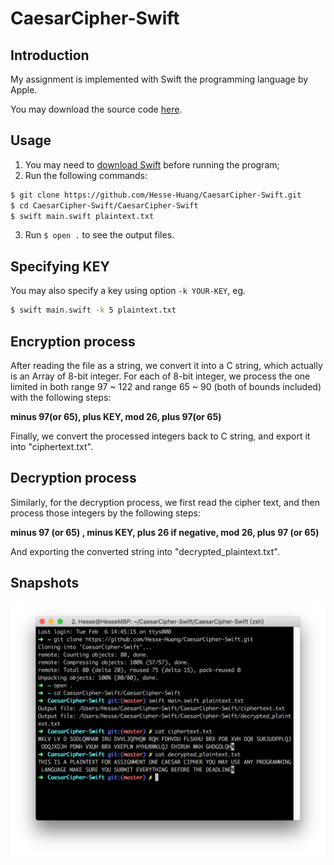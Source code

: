 # CaesarCipher-Swift  

## Introduction

My assignment is implemented with Swift the programming language by Apple. 

You may download the source code [here](https://github.com/Hesse-Huang/CaesarCipher-Swift).



## Usage

1. You may need to [download Swift](https://swift.org/download/) before running the program;
2. Run the following commands:


```sh
$ git clone https://github.com/Hesse-Huang/CaesarCipher-Swift.git
$ cd CaesarCipher-Swift/CaesarCipher-Swift
$ swift main.swift plaintext.txt
```

3. Run `$ open .`  to see the output files.



## Specifying KEY

You may also specify a key using option `-k YOUR-KEY`, eg.

```sh
$ swift main.swift -k 5 plaintext.txt
```



## Encryption process

After reading the file as a string, we convert it into a C string, which actually is an Array of 8-bit integer. For each of 8-bit integer, we process the one limited in both range 97 ~ 122 and range 65 ~ 90 (both of bounds included) with the following steps: 

**minus 97(or 65), plus KEY, mod 26, plus 97(or 65)**

Finally, we convert the processed integers back to C string, and export it into "ciphertext.txt".



## Decryption process

Similarly, for the decryption process, we first read the cipher text, and then process those integers by the following steps:

**minus 97 (or 65) , minus KEY, plus 26 if negative, mod 26, plus 97 (or 65)**

And exporting the converted string into "decrypted_plaintext.txt".



## Snapshots 

![snapshot](./snapshot.png)